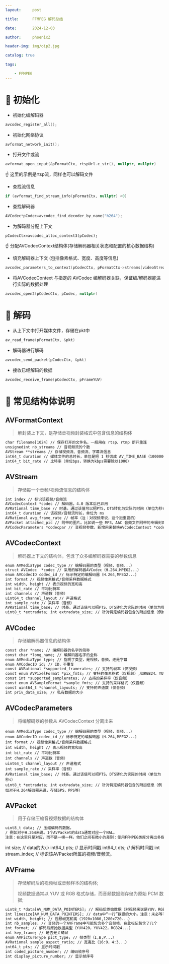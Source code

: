 ```yaml
---
layout:     post

title:      FFMPEG 解码总结

date:       2024-12-03

author:     phoenixZ

header-img: img/oip2.jpg

catalog: true

tags:

    - FFMPEG
---
```

# 🚀 初始化

* 初始化编解码器

```cpp
avcodec_register_all();
```

* 初始化网络协议

```cpp
avformat_network_init();
```

* 打开文件或流

```cpp
avformat_open_input(&pFormatCtx, rtspUrl.c_str(), nullptr, nullptr)
```

☝️ 这里的示例是rtsp流，同样也可以解码文件

* 查找流信息

```cpp
if (avformat_find_stream_info(pFormatCtx, nullptr) <0)
```

* 查找解码器

```cpp
AVCodec*pCodec=avcodec_find_decoder_by_name("h264");
```

* 为解码器分配上下文

```
pCodecCtx=avcodec_alloc_context3(pCodec);
```

☝️ 分配AVCodecContext结构体(存储解码器相关状态和配置的核心数据结构)

* 填充解码器上下文 (包括像素格式、宽度、高度等信息)

```cpp
avcodec_parameters_to_context(pCodecCtx, pFormatCtx->streams[videoStreamIndex]->codecpar);
```

* 将AVCodecContext 与指定的 AVCodec 编解码器关联，保证编/解码器能进行实际的数据处理

```cpp
avcodec_open2(pCodecCtx, pCodec, nullptr)
```

# 🚀 解码

* 从上下文中打开媒体文件，存储在pkt中

```cpp
av_read_frame(pFormatCtx, &pkt)
```

* 解码器进行解码

```cpp
avcodec_send_packet(pCodecCtx, &pkt)
```

* 接收已经解码的数据

```cpp
avcodec_receive_frame(pCodecCtx, pFrameYUV)
```

# 🚀 常见结构体说明

## AVFormatContext

> 解封装上下文，是存储音视频封装格式中包含信息的结构体

```xml
char filename[1024] // 保存打开的文件名，一般用在 rtsp、rtmp 断开重连
unsignedint nb_streams // 音视频流的个数
AVStream **streams // 存储视频流、音频流、字幕流信息
int64_t duration // 媒体文件的总时长，单位是把 1 秒切成 AV_TIME_BASE（1000000）份，即单位。为 us，注意不一定每个视频都能获取到 duration
int64_t bit_rate // 比特率（单位bps，转换为kbps需要除以1000）
```

## AVStream

> 存储每一个音频/视频流信息的结构体

```xml
int index // 标识该视频/音频流
AVCodecContext *codec // 解码器，4.0 版本后已弃用
AVRational time_base // 时基。通过该值可以把PTS，DTS转化为实际的时间（单位为秒s）
int64_t duration // 该视频/音频流时长，单位为 ms
AVRational avg_frame_rate // 帧率（注：对视频来说，这个挺重要的）
AVPacket attached_pic // 附带的图片。比如说一些 MP3，AAC 音频文件附带的专辑封面
AVCodecParameters *codecpar // 音视频参数，新增用来替换AVCodecContext *codec
```

## AVCodecContext

> 解码器上下文的结构体，包含了众多编解码器需要的参数信息

```xml
enum AVMediaType codec_type // 编解码器的类型（视频，音频...）
struct AVCodec  *codec // 采用的解码器AVCodec（H.264,MPEG2...）
enum AVCodecID codec_id // 标示特定的编解码器（H.264,MPEG2...）
int format // 视频像素格式/音频采样数据格式
int width, height // 表示视频的宽和高
int bit_rate // 平均比特率
int channels // 声道数（音频）
uint64_t channel_layout // 声道格式
int sample_rate // 采样率（音频）
AVRational time_base; // 时基。通过该值可以把PTS，DTS转化为实际的时间（单位为秒s）
uint8_t *extradata; int extradata_size; // 针对特定编码器包含的附加信息（例如对于H.264解码器来说，存储SPS，PPS等）
```

## AVCodec

> 存储编解码器信息的结构体

```xml
const char *name; // 编解码器的名字的简称
const char *long_name; // 编解码器名字的全称
enum AVMediaType type; // 指明了类型，是视频，音频，还是字幕
enum AVCodecID id; // ID，不重复
const AVRational *supported_framerates; // 支持的帧率（仅视频）
const enum AVPixelFormat *pix_fmts; // 支持的像素格式（仅视频）,如RGB24、YUV420P等。
const int *supported_samplerates; // 支持的采样率（仅音频）
const enum AVSampleFormat *sample_fmts; // 支持的采样格式（仅音频）
const uint64_t *channel_layouts; // 支持的声道数（仅音频）
int priv_data_size; // 私有数据的大小
```

## AVCodecParameters

> 将编解码器的参数从 AVCodecContext 分离出来

```
enum AVMediaType codec_type // 编解码器的类型（视频，音频...）
enum AVCodecID codec_id // 标示特定的编解码器（H.264,MPEG2...）
int format // 视频像素格式/音频采样数据格式
int width, height // 表示视频的宽和高
int bit_rate // 平均比特率
int channels // 声道数（音频）
uint64_t channel_layout // 声道格式
int sample_rate // 采样率（音频）
AVRational time_base; // 时基。通过该值可以把PTS，DTS转化为实际的时间（单位为秒s）
uint8_t *extradata; int extradata_size; // 针对特定编码器包含的附加信息（例如对于H.264解码器来说，存储SPS，PPS等）
```

## AVPacket

> 用于存储压缩音视频数据的结构体

```xml
uint8_t data; // 压缩编码的数据。
/ 例如对于H.264来说。1个AVPacket的data通常对应一个NAL。
注意：在这里只是对应，而不是一模一样。他们之间有微小的差别：使用FFMPEG类库分离出多媒体文件中的H.264码流。因此在使用FFMPEG进行音视频处理的时候，常常可以将得到的AVPacket的data数据直接写成文件，从而得到音视频的码流文件。*/
```

int size; // data的大小
int64_t pts; // 显示时间戳
int64_t dts; // 解码时间戳
int stream_index; // 标识该AVPacket所属的视频/音频流。

## AVFrame

> 存储解码后的视频帧或音频样本的结构体; 
>
> 视频数据通常以 YUV 或 RGB 格式存储，而音频数据则存储为原始 PCM 数据;

```xml
uint8_t *data[AV_NUM_DATA_POINTERS]; // 解码后原始数据（对视频来说是YUV，RGB，对音频来说是PCM）
int linesize[AV_NUM_DATA_POINTERS]; // data中“一行”数据的大小。注意：未必等于图像的宽，一般大于图像的宽。
int width, height; // 视频帧宽和高（1920x1080,1280x720...）
int nb_samples; // 音频的一个AVFrame中可能包含多个音频帧，在此标记包含了几个
int format; // 解码后原始数据类型（YUV420，YUV422，RGB24...）
int key_frame; // 是否是关键帧
enum AVPictureType pict_type; // 帧类型（I,B,P...）
AVRational sample_aspect_ratio; // 宽高比（16:9，4:3...）
int64_t pts; // 显示时间戳
int coded_picture_number; // 编码帧序号
int display_picture_number; // 显示帧序号
```
